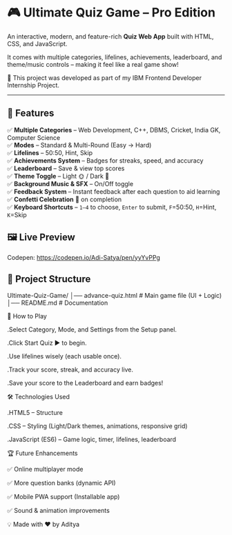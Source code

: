 # 🎮 Ultimate Quiz Game – Pro Edition  

An interactive, modern, and feature-rich **Quiz Web App** built with HTML, CSS, and JavaScript. 
 
It comes with multiple categories, lifelines, achievements, leaderboard, and theme/music controls – making it feel like a real game show!  

📌 This project was developed as part of my IBM Frontend Developer Internship Project.  

---

## 🚀 Features  

✅ **Multiple Categories** – Web Development, C++, DBMS, Cricket, India GK, Computer Science  
✅ **Modes** – Standard & Multi-Round (Easy → Hard)  
✅ **Lifelines** – 50:50, Hint, Skip  
✅ **Achievements System** – Badges for streaks, speed, and accuracy  
✅ **Leaderboard** – Save & view top scores  
✅ **Theme Toggle** – Light 🌞 / Dark 🌙  
✅ **Background Music & SFX** – On/Off toggle  
✅ **Feedback System** – Instant feedback after each question to aid learning  
✅ **Confetti Celebration** 🎉 on completion  
✅ **Keyboard Shortcuts** – `1–4` to choose, `Enter` to submit, `F`=50:50, `H`=Hint, `K`=Skip  

## 🖼️ Live Preview   
Codepen: https://codepen.io/Adi-Satya/pen/yyYvPPg

## 📂 Project Structure  

Ultimate-Quiz-Game/
│── advance-quiz.html # Main game file (UI + Logic)
│── README.md # Documentation

🎯 How to Play

   .Select Category, Mode, and Settings from the Setup panel.

   .Click Start Quiz ▶ to begin.

   .Use lifelines wisely (each usable once).

  .Track your score, streak, and accuracy live.

  .Save your score to the Leaderboard and earn badges!

🛠️ Technologies Used

  .HTML5 – Structure

  .CSS – Styling (Light/Dark themes, animations, responsive grid)

  .JavaScript (ES6) – Game logic, timer, lifelines, leaderboard

🏆 Future Enhancements

   ✅ Online multiplayer mode

   ✅ More question banks (dynamic API)

   ✅ Mobile PWA support (Installable app)

   ✅ Sound & animation improvements

💡 Made with ❤️ by Aditya
 


